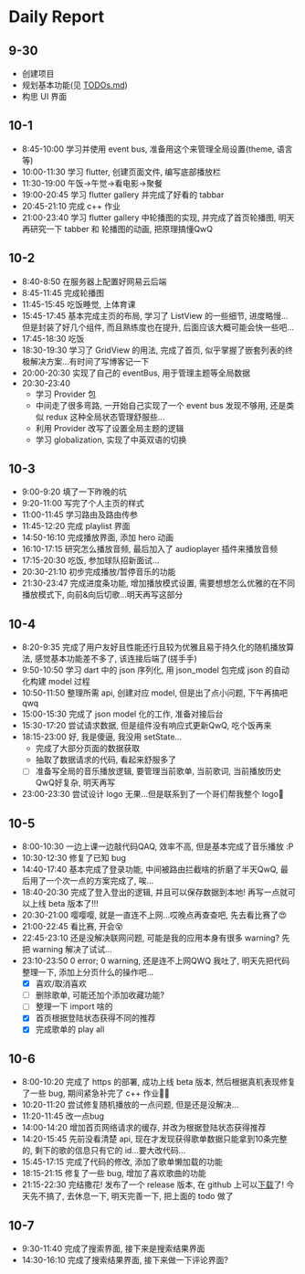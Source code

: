 
# Daily Report

## 9-30

- 创建项目
- 规划基本功能(见 [TODOs.md](./TODOs.md))
- 构思 UI 界面

## 10-1

- 8:45-10:00 学习并使用 event bus, 准备用这个来管理全局设置(theme, 语言等)
- 10:00-11:30 学习 flutter, 创建页面文件, 编写底部播放栏
- 11:30-19:00 午饭->午觉->看电影->聚餐
- 19:00-20:45 学习 flutter gallery 并完成了好看的 tabbar
- 20:45-21:10 完成 c++ 作业
- 21:00-23:40 学习 flutter gallery 中轮播图的实现, 并完成了首页轮播图, 明天再研究一下 tabber 和 轮播图的动画, 把原理搞懂QwQ

## 10-2

- 8:40-8:50 在服务器上配置好网易云后端
- 8:45-11:45 完成轮播图
- 11:45-15:45 吃饭睡觉, 上体育课
- 15:45-17:45 基本完成主页的布局, 学习了 ListView 的一些细节, 进度略慢... 但是封装了好几个组件, 而且熟练度也在提升, 后面应该大概可能会快一些吧...
- 17:45-18:30 吃饭
- 18:30-19:30 学习了 GridView 的用法, 完成了首页, 似乎掌握了嵌套列表的终极解决方案...有时间了写博客记一下
- 20:00-20:30 实现了自己的 eventBus, 用于管理主题等全局数据
- 20:30-23:40 
  - 学习 Provider 包
  - 中间走了很多弯路, 一开始自己实现了一个 event bus 发现不够用, 还是类似 redux 这种全局状态管理舒服些...
  - 利用 Provider 改写了设置全局主题的逻辑
  - 学习 globalization, 实现了中英双语的切换

## 10-3

- 9:00-9:20 填了一下昨晚的坑
- 9:20-11:00 写完了个人主页的样式
- 11:00-11:45 学习路由及路由传参
- 11:45-12:20 完成 playlist 界面
- 14:50-16:10 完成播放界面, 添加 hero 动画
- 16:10-17:15 研究怎么播放音频, 最后加入了 audioplayer 插件来播放音频
- 17:15-20:30 吃饭, 参加球队招新面试...
- 20:30-21:10 初步完成播放/暂停音乐的功能
- 21:30-23:47 完成进度条功能, 增加播放模式设置, 需要想想怎么优雅的在不同播放模式下, 向前&向后切歌...明天再写这部分

## 10-4

- 8:20-9:35 完成了用户友好且性能还行且较为优雅且易于持久化的随机播放算法, 感觉基本功能差不多了, 该连接后端了(搓手手)
- 9:50-10:50 学习 dart 中的 json 序列化, 用 json_model 包完成 json 的自动化构建 model 过程
- 10:50-11:50 整理所需 api, 创建对应 model, 但是出了点小问题, 下午再搞吧qwq
- 15:00-15:30 完成了 json model 化的工作, 准备对接后台
- 15:30-17:20 尝试请求数据, 但是组件没有响应式更新QwQ, 吃个饭再来
- 18:15-23:00 好, 我是傻逼, 我没用 setState...
  - 完成了大部分页面的数据获取
  - 抽取了数据请求的代码, 看起来舒服多了
  - [ ] 准备写全局的音乐播放逻辑, 要管理当前歌单, 当前歌词, 当前播放历史QwQ好复杂, 明天再写
- 23:00-23:30 尝试设计 logo 无果...但是联系到了一个哥们帮我整个 logo💩

## 10-5

- 8:00-10:30 一边上课一边敲代码QAQ, 效率不高, 但是基本完成了音乐播放 :P
- 10:30-12:30 修复了已知 bug
- 14:40-17:40 基本完成了登录功能, 中间被路由拦截啥的折磨了半天QwQ, 最后用了一个次一点的方案完成了, 唉...
- 18:40-20:30 完成了登入登出的逻辑, 并且可以保存数据到本地! 再写一点就可以上线 beta 版本了!!!
- 20:30-21:00 嘤嘤嘤, 就是一直连不上网...哎晚点再查查吧, 先去看比赛了😍
- 21:00-22:45 看比赛, 开会😵
- 22:45-23:10 还是没解决联网问题, 可能是我的应用本身有很多 warning? 先把 warning 解决了试试...
- 23:10-23:50 0 error; 0 warning, 还是连不上网QWQ 我吐了, 明天先把代码整理一下, 添加上分页什么的操作吧...
  - [x] 喜欢/取消喜欢
  - [ ] 删除歌单, 可能还加个添加收藏功能?
  - [ ] 整理一下 import 啥的
  - [x] 首页根据登陆状态获得不同的推荐
  - [x] 完成歌单的 play all

## 10-6

- 8:00-10:20 完成了 https 的部署, 成功上线 beta 版本, 然后根据真机表现修复了一些 bug, 期间紧急补完了 c++ 作业🤦‍♂️
- 10:20-11:20 尝试修复随机播放的一点问题, 但是还是没解决...
- 11:20-11:45 改一点bug
- 14:00-14:20 增加首页网络请求的缓存, 并改为根据登陆状态获得推荐
- 14:20-15:45 先前没看清楚 api, 现在才发现获得歌单数据只能拿到10条完整的, 剩下的歌的信息只有它的 id...要大改代码...
- 15:45-17:15 完成了代码的修改, 添加了歌单懒加载的功能
- 18:15-21:15 修复了一些 bug, 增加了喜欢歌曲的功能
- 21:15-22:30 完结撒花! 发布了一个 release 版本, 在 github 上可以[下载](https://github.com/xiong35/Feelings/releases/new)了! 今天先不搞了, 去休息一下, 明天完善一下, 把上面的 todo 做了

## 10-7

- 9:30-11:40 完成了搜索界面, 接下来是搜索结果界面
- 14:30-16:10 完成了搜索结果界面, 接下来做一下评论界面?